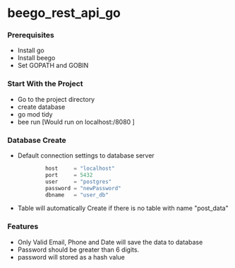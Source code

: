 # beego_rest_api_go

### Prerequisites
- Install go
- Install beego
- Set GOPATH and GOBIN
### Start With the Project
- Go to the project directory
- create database
- go mod tidy
- bee run [Would run on localhost:/8080 ]

### Database Create
- Default connection settings to database server 
```python
			host     = "localhost"
			port     = 5432
			user     = "postgres"
			password = "newPassword"
			dbname   = "user_db"
```
- Table will automatically Create if there is no table with name "post_data"

### Features
- Only Valid Email, Phone and Date will save the data to database
- Password should be greater than 6 digits.
- password will stored as a hash value

